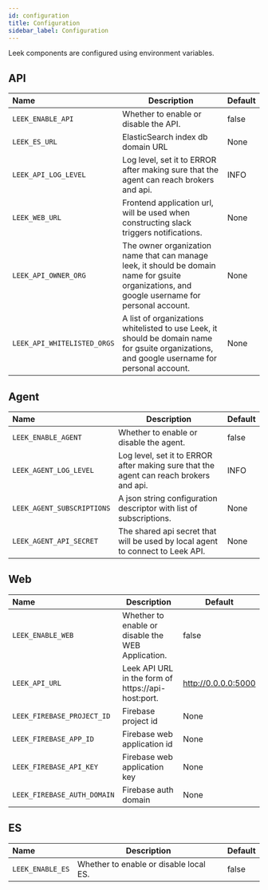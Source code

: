 ```yaml
---
id: configuration
title: Configuration
sidebar_label: Configuration
---
```


Leek components are configured using environment variables.

## API

| Name | Description | Default |
|:---- | ---- | ---- |
| `LEEK_ENABLE_API` | Whether to enable or disable the API. | false |
| `LEEK_ES_URL` | ElasticSearch index db domain URL | None |
| `LEEK_API_LOG_LEVEL` | Log level, set it to ERROR after making sure that the agent can reach brokers and api. | INFO |
| `LEEK_WEB_URL` | Frontend application url, will be used when constructing slack triggers notifications. | None |
| `LEEK_API_OWNER_ORG` | The owner organization name that can manage leek, it should be domain name for gsuite organizations, and google username for personal account. | None |
| `LEEK_API_WHITELISTED_ORGS` | A list of organizations whitelisted to use Leek, it should be domain name for gsuite organizations, and google username for personal account. | None |

## Agent

| Name | Description | Default |
|:---- | ---- | ---- |
| `LEEK_ENABLE_AGENT` | Whether to enable or disable the agent. | false |
| `LEEK_AGENT_LOG_LEVEL` | Log level, set it to ERROR after making sure that the agent can reach brokers and api. | INFO |
| `LEEK_AGENT_SUBSCRIPTIONS` | A json string configuration descriptor with list of subscriptions. | None |
| `LEEK_AGENT_API_SECRET` | The shared api secret that will be used by local agent to connect to Leek API. | None |

## Web

| Name | Description | Default |
|:---- | ---- | ---- |
| `LEEK_ENABLE_WEB` | Whether to enable or disable the WEB Application. | false |
| `LEEK_API_URL` | Leek API URL in the form of https://api-host:port. | http://0.0.0.0:5000 |
| `LEEK_FIREBASE_PROJECT_ID` | Firebase project id | None |
| `LEEK_FIREBASE_APP_ID` | Firebase web application id | None |
| `LEEK_FIREBASE_API_KEY` | Firebase web application key | None |
| `LEEK_FIREBASE_AUTH_DOMAIN` | Firebase auth domain | None |

## ES

| Name | Description | Default |
|:---- | ---- | ---- |
| `LEEK_ENABLE_ES` | Whether to enable or disable local ES. | false |